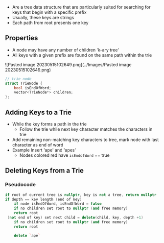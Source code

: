 - Are a tree data structure that are particularly suited for searching for keys that begin with a specific prefix
- Usually, these keys are strings
- Each path from root presents one key

## Properties
- A node may have any number of children 'k-ary tree'
- All keys with a given prefix are found on the same path within the trie

![Pasted image 20230515102649.png](../Images/Pasted image 20230515102649.png)

```cpp
// trie node
struct TrieNode {
	bool isEndOfWord;
	vector<TrieNode*> children;
};
```

## Adding Keys to a Trie
- While the key forms a path in the trie
	- Follow the trie while next key character matches the characters in trie
- Add remaining non-matching key characters to tree, mark node with last character as end of word
- Example Insert 'ape' and 'apes'
	- Nodes colored red have `isEndofWord` == true


## Deleting Keys from a Trie

### Pseudocode

```cpp
if root of current tree is nullptr, key is not a tree, return nullptr
if depth == key length (end of key)
	if node isEndOfWord, isEndOfWord = false
	if no children set root to nullptr (and free memory)
	return root
 (not end of key) set next child = delete(child, key, depth +1)
	if no children set root to nullptr (and free memory)
	return root

	delete `ape`
```
